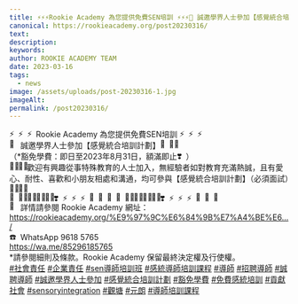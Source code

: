 ```yaml
---
title: ⚡⚡⚡Rookie Academy 為您提供免費SEN培訓 ⚡⚡⚡🏫 誠邀學界人士參加【感覺統合培訓計劃】🥳👍🏻（*豁免學費：即日至2023年8月31日，額滿即止❣️）
canonical: https://rookieacademy.org/post20230316/
text: 
description: 
keywords: 
author: ROOKIE ACADEMY TEAM
date: 2023-03-16
tags:
  - news
image: /assets/uploads/post-20230316-1.jpg  
imageAlt: 
permalink: /post20230316/
---
```

<span class="x193iq5w xeuugli x13faqbe x1vvkbs x1xmvt09 x1lliihq x1s928wv xhkezso x1gmr53x x1cpjm7i x1fgarty x1943h6x xudqn12 x3x7a5m x6prxxf xvq8zen xo1l8bm xzsf02u x1yc453h" dir="auto"><div class="x11i5rnm xat24cr x1mh8g0r x1vvkbs xdj266r x126k92a"><div dir="auto" style="text-align: start;"><span class="x3nfvp2 x1j61x8r x1fcty0u xdj266r xhhsvwb xat24cr xgzva0m xxymvpz xlup9mm x1kky2od"><img height="16" width="16" alt="⚡" referrerpolicy="origin-when-cross-origin" src="https://static.xx.fbcdn.net/images/emoji.php/v9/te4/1.5/16/26a1.png"></span><span class="x3nfvp2 x1j61x8r x1fcty0u xdj266r xhhsvwb xat24cr xgzva0m xxymvpz xlup9mm x1kky2od"><img height="16" width="16" alt="⚡" referrerpolicy="origin-when-cross-origin" src="https://static.xx.fbcdn.net/images/emoji.php/v9/te4/1.5/16/26a1.png"></span><span class="x3nfvp2 x1j61x8r x1fcty0u xdj266r xhhsvwb xat24cr xgzva0m xxymvpz xlup9mm x1kky2od"><img height="16" width="16" alt="⚡" referrerpolicy="origin-when-cross-origin" src="https://static.xx.fbcdn.net/images/emoji.php/v9/te4/1.5/16/26a1.png"></span>Rookie Academy 為您提供免費SEN培訓 <span class="x3nfvp2 x1j61x8r x1fcty0u xdj266r xhhsvwb xat24cr xgzva0m xxymvpz xlup9mm x1kky2od"><img height="16" width="16" alt="⚡" referrerpolicy="origin-when-cross-origin" src="https://static.xx.fbcdn.net/images/emoji.php/v9/te4/1.5/16/26a1.png"></span><span class="x3nfvp2 x1j61x8r x1fcty0u xdj266r xhhsvwb xat24cr xgzva0m xxymvpz xlup9mm x1kky2od"><img height="16" width="16" alt="⚡" referrerpolicy="origin-when-cross-origin" src="https://static.xx.fbcdn.net/images/emoji.php/v9/te4/1.5/16/26a1.png"></span><span class="x3nfvp2 x1j61x8r x1fcty0u xdj266r xhhsvwb xat24cr xgzva0m xxymvpz xlup9mm x1kky2od"><img height="16" width="16" alt="⚡" referrerpolicy="origin-when-cross-origin" src="https://static.xx.fbcdn.net/images/emoji.php/v9/te4/1.5/16/26a1.png"></span></div></div><div class="x11i5rnm xat24cr x1mh8g0r x1vvkbs xtlvy1s x126k92a"><div dir="auto" style="text-align: start;"><span class="x3nfvp2 x1j61x8r x1fcty0u xdj266r xhhsvwb xat24cr xgzva0m xxymvpz xlup9mm x1kky2od"><img height="16" width="16" alt="🏫" referrerpolicy="origin-when-cross-origin" src="https://static.xx.fbcdn.net/images/emoji.php/v9/t81/1.5/16/1f3eb.png"></span> 誠邀學界人士參加【感覺統合培訓計劃】<span class="x3nfvp2 x1j61x8r x1fcty0u xdj266r xhhsvwb xat24cr xgzva0m xxymvpz xlup9mm x1kky2od"><img height="16" width="16" alt="🥳" referrerpolicy="origin-when-cross-origin" src="https://static.xx.fbcdn.net/images/emoji.php/v9/tc6/1.5/16/1f973.png"></span><span class="x3nfvp2 x1j61x8r x1fcty0u xdj266r xhhsvwb xat24cr xgzva0m xxymvpz xlup9mm x1kky2od"><img height="16" width="16" alt="👍🏻" referrerpolicy="origin-when-cross-origin" src="https://static.xx.fbcdn.net/images/emoji.php/v9/t10/1.5/16/1f44d_1f3fb.png"></span></div></div><div class="x11i5rnm xat24cr x1mh8g0r x1vvkbs xtlvy1s x126k92a"><div dir="auto" style="text-align: start;">（*豁免學費：即日至2023年8月31日，額滿即止<span class="x3nfvp2 x1j61x8r x1fcty0u xdj266r xhhsvwb xat24cr xgzva0m xxymvpz xlup9mm x1kky2od"><img height="16" width="16" alt="❣️" referrerpolicy="origin-when-cross-origin" src="https://static.xx.fbcdn.net/images/emoji.php/v9/t72/1.5/16/2763.png"></span>）</div></div><div class="x11i5rnm xat24cr x1mh8g0r x1vvkbs xtlvy1s x126k92a"><div dir="auto" style="text-align: start;"><span><a tabindex="-1"></a></span><span class="x3nfvp2 x1j61x8r x1fcty0u xdj266r xhhsvwb xat24cr xgzva0m xxymvpz xlup9mm x1kky2od"><img height="16" width="16" alt="👦🏼" referrerpolicy="origin-when-cross-origin" src="https://static.xx.fbcdn.net/images/emoji.php/v9/ta1/1.5/16/1f466_1f3fc.png"></span><span class="x3nfvp2 x1j61x8r x1fcty0u xdj266r xhhsvwb xat24cr xgzva0m xxymvpz xlup9mm x1kky2od"><img height="16" width="16" alt="🧒🏼" referrerpolicy="origin-when-cross-origin" src="https://static.xx.fbcdn.net/images/emoji.php/v9/t34/1.5/16/1f9d2_1f3fc.png"></span>歡迎有興趣從事特殊教育的人士加入，無經驗者如對教育充滿熱誠，且有愛心、耐性、喜歡和小朋友相處和溝通，均可參與【感覺統合培訓計劃】（必須面試）<span class="x3nfvp2 x1j61x8r x1fcty0u xdj266r xhhsvwb xat24cr xgzva0m xxymvpz xlup9mm x1kky2od"><img height="16" width="16" alt="🧒🏼" referrerpolicy="origin-when-cross-origin" src="https://static.xx.fbcdn.net/images/emoji.php/v9/t34/1.5/16/1f9d2_1f3fc.png"></span><span class="x3nfvp2 x1j61x8r x1fcty0u xdj266r xhhsvwb xat24cr xgzva0m xxymvpz xlup9mm x1kky2od"><img height="16" width="16" alt="👦🏼" referrerpolicy="origin-when-cross-origin" src="https://static.xx.fbcdn.net/images/emoji.php/v9/ta1/1.5/16/1f466_1f3fc.png"></span></div></div><div class="x11i5rnm xat24cr x1mh8g0r x1vvkbs xtlvy1s x126k92a"><div dir="auto" style="text-align: start;"><span class="x3nfvp2 x1j61x8r x1fcty0u xdj266r xhhsvwb xat24cr xgzva0m xxymvpz xlup9mm x1kky2od"><img height="16" width="16" alt="🏫" referrerpolicy="origin-when-cross-origin" src="https://static.xx.fbcdn.net/images/emoji.php/v9/t81/1.5/16/1f3eb.png"></span><span class="x3nfvp2 x1j61x8r x1fcty0u xdj266r xhhsvwb xat24cr xgzva0m xxymvpz xlup9mm x1kky2od"><img height="16" width="16" alt="👦🏼" referrerpolicy="origin-when-cross-origin" src="https://static.xx.fbcdn.net/images/emoji.php/v9/ta1/1.5/16/1f466_1f3fc.png"></span><span class="x3nfvp2 x1j61x8r x1fcty0u xdj266r xhhsvwb xat24cr xgzva0m xxymvpz xlup9mm x1kky2od"><img height="16" width="16" alt="🧒🏼" referrerpolicy="origin-when-cross-origin" src="https://static.xx.fbcdn.net/images/emoji.php/v9/t34/1.5/16/1f9d2_1f3fc.png"></span><span class="x3nfvp2 x1j61x8r x1fcty0u xdj266r xhhsvwb xat24cr xgzva0m xxymvpz xlup9mm x1kky2od"><img height="16" width="16" alt="👧🏼" referrerpolicy="origin-when-cross-origin" src="https://static.xx.fbcdn.net/images/emoji.php/v9/t62/1.5/16/1f467_1f3fc.png"></span><span class="x3nfvp2 x1j61x8r x1fcty0u xdj266r xhhsvwb xat24cr xgzva0m xxymvpz xlup9mm x1kky2od"><img height="16" width="16" alt="👶🏼" referrerpolicy="origin-when-cross-origin" src="https://static.xx.fbcdn.net/images/emoji.php/v9/t0/1.5/16/1f476_1f3fc.png"></span><span class="x3nfvp2 x1j61x8r x1fcty0u xdj266r xhhsvwb xat24cr xgzva0m xxymvpz xlup9mm x1kky2od"><img height="16" width="16" alt="❣️" referrerpolicy="origin-when-cross-origin" src="https://static.xx.fbcdn.net/images/emoji.php/v9/t72/1.5/16/2763.png"></span><span class="x3nfvp2 x1j61x8r x1fcty0u xdj266r xhhsvwb xat24cr xgzva0m xxymvpz xlup9mm x1kky2od"><img height="16" width="16" alt="⚡" referrerpolicy="origin-when-cross-origin" src="https://static.xx.fbcdn.net/images/emoji.php/v9/te4/1.5/16/26a1.png"></span><span class="x3nfvp2 x1j61x8r x1fcty0u xdj266r xhhsvwb xat24cr xgzva0m xxymvpz xlup9mm x1kky2od"><img height="16" width="16" alt="⚡" referrerpolicy="origin-when-cross-origin" src="https://static.xx.fbcdn.net/images/emoji.php/v9/te4/1.5/16/26a1.png"></span><span class="x3nfvp2 x1j61x8r x1fcty0u xdj266r xhhsvwb xat24cr xgzva0m xxymvpz xlup9mm x1kky2od"><img height="16" width="16" alt="⚡" referrerpolicy="origin-when-cross-origin" src="https://static.xx.fbcdn.net/images/emoji.php/v9/te4/1.5/16/26a1.png"></span><span class="x3nfvp2 x1j61x8r x1fcty0u xdj266r xhhsvwb xat24cr xgzva0m xxymvpz xlup9mm x1kky2od"><img height="16" width="16" alt="🌟" referrerpolicy="origin-when-cross-origin" src="https://static.xx.fbcdn.net/images/emoji.php/v9/t39/1.5/16/1f31f.png"></span><span class="x3nfvp2 x1j61x8r x1fcty0u xdj266r xhhsvwb xat24cr xgzva0m xxymvpz xlup9mm x1kky2od"><img height="16" width="16" alt="🌟" referrerpolicy="origin-when-cross-origin" src="https://static.xx.fbcdn.net/images/emoji.php/v9/t39/1.5/16/1f31f.png"></span><span class="x3nfvp2 x1j61x8r x1fcty0u xdj266r xhhsvwb xat24cr xgzva0m xxymvpz xlup9mm x1kky2od"><img height="16" width="16" alt="🌟" referrerpolicy="origin-when-cross-origin" src="https://static.xx.fbcdn.net/images/emoji.php/v9/t39/1.5/16/1f31f.png"></span><span class="x3nfvp2 x1j61x8r x1fcty0u xdj266r xhhsvwb xat24cr xgzva0m xxymvpz xlup9mm x1kky2od"><img height="16" width="16" alt="🏫" referrerpolicy="origin-when-cross-origin" src="https://static.xx.fbcdn.net/images/emoji.php/v9/t81/1.5/16/1f3eb.png"></span><span class="x3nfvp2 x1j61x8r x1fcty0u xdj266r xhhsvwb xat24cr xgzva0m xxymvpz xlup9mm x1kky2od"><img height="16" width="16" alt="👦🏼" referrerpolicy="origin-when-cross-origin" src="https://static.xx.fbcdn.net/images/emoji.php/v9/ta1/1.5/16/1f466_1f3fc.png"></span><span class="x3nfvp2 x1j61x8r x1fcty0u xdj266r xhhsvwb xat24cr xgzva0m xxymvpz xlup9mm x1kky2od"><img height="16" width="16" alt="🧒🏼" referrerpolicy="origin-when-cross-origin" src="https://static.xx.fbcdn.net/images/emoji.php/v9/t34/1.5/16/1f9d2_1f3fc.png"></span><span class="x3nfvp2 x1j61x8r x1fcty0u xdj266r xhhsvwb xat24cr xgzva0m xxymvpz xlup9mm x1kky2od"><img height="16" width="16" alt="👧🏼" referrerpolicy="origin-when-cross-origin" src="https://static.xx.fbcdn.net/images/emoji.php/v9/t62/1.5/16/1f467_1f3fc.png"></span><span class="x3nfvp2 x1j61x8r x1fcty0u xdj266r xhhsvwb xat24cr xgzva0m xxymvpz xlup9mm x1kky2od"><img height="16" width="16" alt="👶🏼" referrerpolicy="origin-when-cross-origin" src="https://static.xx.fbcdn.net/images/emoji.php/v9/t0/1.5/16/1f476_1f3fc.png"></span><span class="x3nfvp2 x1j61x8r x1fcty0u xdj266r xhhsvwb xat24cr xgzva0m xxymvpz xlup9mm x1kky2od"><img height="16" width="16" alt="❣️" referrerpolicy="origin-when-cross-origin" src="https://static.xx.fbcdn.net/images/emoji.php/v9/t72/1.5/16/2763.png"></span><span class="x3nfvp2 x1j61x8r x1fcty0u xdj266r xhhsvwb xat24cr xgzva0m xxymvpz xlup9mm x1kky2od"><img height="16" width="16" alt="⚡" referrerpolicy="origin-when-cross-origin" src="https://static.xx.fbcdn.net/images/emoji.php/v9/te4/1.5/16/26a1.png"></span><span class="x3nfvp2 x1j61x8r x1fcty0u xdj266r xhhsvwb xat24cr xgzva0m xxymvpz xlup9mm x1kky2od"><img height="16" width="16" alt="⚡" referrerpolicy="origin-when-cross-origin" src="https://static.xx.fbcdn.net/images/emoji.php/v9/te4/1.5/16/26a1.png"></span><span class="x3nfvp2 x1j61x8r x1fcty0u xdj266r xhhsvwb xat24cr xgzva0m xxymvpz xlup9mm x1kky2od"><img height="16" width="16" alt="⚡" referrerpolicy="origin-when-cross-origin" src="https://static.xx.fbcdn.net/images/emoji.php/v9/te4/1.5/16/26a1.png"></span><span class="x3nfvp2 x1j61x8r x1fcty0u xdj266r xhhsvwb xat24cr xgzva0m xxymvpz xlup9mm x1kky2od"><img height="16" width="16" alt="🌟" referrerpolicy="origin-when-cross-origin" src="https://static.xx.fbcdn.net/images/emoji.php/v9/t39/1.5/16/1f31f.png"></span><span class="x3nfvp2 x1j61x8r x1fcty0u xdj266r xhhsvwb xat24cr xgzva0m xxymvpz xlup9mm x1kky2od"><img height="16" width="16" alt="🌟" referrerpolicy="origin-when-cross-origin" src="https://static.xx.fbcdn.net/images/emoji.php/v9/t39/1.5/16/1f31f.png"></span><span class="x3nfvp2 x1j61x8r x1fcty0u xdj266r xhhsvwb xat24cr xgzva0m xxymvpz xlup9mm x1kky2od"><img height="16" width="16" alt="🌟" referrerpolicy="origin-when-cross-origin" src="https://static.xx.fbcdn.net/images/emoji.php/v9/t39/1.5/16/1f31f.png"></span></div></div><div class="x11i5rnm xat24cr x1mh8g0r x1vvkbs xtlvy1s x126k92a"><div dir="auto" style="text-align: start;"><span class="x3nfvp2 x1j61x8r x1fcty0u xdj266r xhhsvwb xat24cr xgzva0m xxymvpz xlup9mm x1kky2od"><img height="16" width="16" alt="📌" referrerpolicy="origin-when-cross-origin" src="https://static.xx.fbcdn.net/images/emoji.php/v9/t5/1.5/16/1f4cc.png"></span> 詳情請參閱 Rookie Academy 網址：</div></div><div class="x11i5rnm xat24cr x1mh8g0r x1vvkbs xtlvy1s x126k92a"><div dir="auto" style="text-align: start;"><span><a class="x1i10hfl xjbqb8w x6umtig x1b1mbwd xaqea5y xav7gou x9f619 x1ypdohk xt0psk2 xe8uvvx xdj266r x11i5rnm xat24cr x1mh8g0r xexx8yu x4uap5 x18d9i69 xkhd6sd x16tdsg8 x1hl2dhg xggy1nq x1a2a7pz xt0b8zv x1fey0fg" href="https://l.facebook.com/l.php?u=https%3A%2F%2Frookieacademy.org%2F%25E9%2597%259C%25E6%2584%259B%25E7%25A4%25BE%25E6%259C%2583%2F%3Ffbclid%3DIwAR3_F91QzsKNHGndhIU1brB9-96hLwJt4NipjVLMU9ImI5umGZqa_Ui8S-A&amp;h=AT3Nn1L81OkSKYpTyxM2PmlpU9NPTETQJmxtvX43AvXlW8fZOFnZr0DtiKhCntRj1omSp7fiDrvp_9X5hmDNOSpVOiWiFa0h2pkkO6z6ccpoq7CEo16BWddMpazum-3BwWI-&amp;__tn__=-UK-R&amp;c[0]=AT3Y966qGQY3riR8fSnYgWCcppzX3qwW3qUM-nriqUKITK8ssyLj1V4qwqiXfW3tEmG2JSohO6osQaW8ifkHgn9by6TVOlnxmCIYPPz8aPcVV8hNJmPcIcT_SFJdHmAECDHmKa2UG1HdYIchFiy92L7wwizLtjm2hKXjUhyHzskNXRQLDISENCO3Bx-rOT-Sxqy0Xyp1O4-j" rel="nofollow noopener" role="link" tabindex="0" target="_blank">https://rookieacademy.org/%E9%97%9C%E6%84%9B%E7%A4%BE%E6.../</a></span> </div></div><div class="x11i5rnm xat24cr x1mh8g0r x1vvkbs xtlvy1s x126k92a"><div dir="auto" style="text-align: start;"><span class="x3nfvp2 x1j61x8r x1fcty0u xdj266r xhhsvwb xat24cr xgzva0m xxymvpz xlup9mm x1kky2od"><img height="16" width="16" alt="☎️" referrerpolicy="origin-when-cross-origin" src="https://static.xx.fbcdn.net/images/emoji.php/v9/ta9/1.5/16/260e.png"></span> WhatsApp 9618 5765 </div></div><div class="x11i5rnm xat24cr x1mh8g0r x1vvkbs xtlvy1s x126k92a"><div dir="auto" style="text-align: start;"><span><a class="x1i10hfl xjbqb8w x6umtig x1b1mbwd xaqea5y xav7gou x9f619 x1ypdohk xt0psk2 xe8uvvx xdj266r x11i5rnm xat24cr x1mh8g0r xexx8yu x4uap5 x18d9i69 xkhd6sd x16tdsg8 x1hl2dhg xggy1nq x1a2a7pz xt0b8zv x1fey0fg" href="https://l.facebook.com/l.php?u=https%3A%2F%2Fwa.me%2F85296185765%3Ffbclid%3DIwAR2q4hbVsKoBp3BRxwf03o64k_y5plET226YrpGMlCWfsY1OltDUivc0uxU&amp;h=AT1hnm_4syoaPsoShYJBn4FJH_bcje6fXSlOpRmjM9_2K2nVz61rjKLAmMAenRlcjiA7C7i3BwYAh-SrRpRnCwWHfI-F8CGY_8eOu12mDR9XPdIFPE270GjXrHFKpN-Fd7ry&amp;__tn__=-UK-R&amp;c[0]=AT3Y966qGQY3riR8fSnYgWCcppzX3qwW3qUM-nriqUKITK8ssyLj1V4qwqiXfW3tEmG2JSohO6osQaW8ifkHgn9by6TVOlnxmCIYPPz8aPcVV8hNJmPcIcT_SFJdHmAECDHmKa2UG1HdYIchFiy92L7wwizLtjm2hKXjUhyHzskNXRQLDISENCO3Bx-rOT-Sxqy0Xyp1O4-j" rel="nofollow noopener" role="link" tabindex="0" target="_blank">https://wa.me/85296185765</a></span></div></div><div class="x11i5rnm xat24cr x1mh8g0r x1vvkbs xtlvy1s x126k92a"><div dir="auto" style="text-align: start;">*請參閱細則及條款。Rookie Academy 保留最終決定權及行使權。</div></div><div class="x11i5rnm xat24cr x1mh8g0r x1vvkbs xtlvy1s x126k92a"><div dir="auto" style="text-align: start;"><span><a class="x1i10hfl xjbqb8w x6umtig x1b1mbwd xaqea5y xav7gou x9f619 x1ypdohk xt0psk2 xe8uvvx xdj266r x11i5rnm xat24cr x1mh8g0r xexx8yu x4uap5 x18d9i69 xkhd6sd x16tdsg8 x1hl2dhg xggy1nq x1a2a7pz xt0b8zv x1qq9wsj xo1l8bm" href="https://www.facebook.com/hashtag/%E7%A4%BE%E6%9C%83%E8%B2%AC%E4%BB%BB?__eep__=6&amp;__cft__[0]=AZVtHj8K2isuVHnXfWljZJgcNVlUer-b1EspX25conM7JlH4nU86ud-ZK_aYtLi3AlWsZIyJ8FVqudruuQLKiZDbnIiTLOJuOaiYs-PhstrncaqsIKPnvpypkTURqCa3KNnWmTqraq_ZtS6M72Ipyj6mlmnRt4qEdWwxgI7p_t53rBU1t2Tkzz98EtIX7rDQfHQ&amp;__tn__=*NK-R" role="link" tabindex="0">#社會責任</a></span> <span><a class="x1i10hfl xjbqb8w x6umtig x1b1mbwd xaqea5y xav7gou x9f619 x1ypdohk xt0psk2 xe8uvvx xdj266r x11i5rnm xat24cr x1mh8g0r xexx8yu x4uap5 x18d9i69 xkhd6sd x16tdsg8 x1hl2dhg xggy1nq x1a2a7pz xt0b8zv x1qq9wsj xo1l8bm" href="https://www.facebook.com/hashtag/%E4%BC%81%E6%A5%AD%E8%B2%AC%E4%BB%BB?__eep__=6&amp;__cft__[0]=AZVtHj8K2isuVHnXfWljZJgcNVlUer-b1EspX25conM7JlH4nU86ud-ZK_aYtLi3AlWsZIyJ8FVqudruuQLKiZDbnIiTLOJuOaiYs-PhstrncaqsIKPnvpypkTURqCa3KNnWmTqraq_ZtS6M72Ipyj6mlmnRt4qEdWwxgI7p_t53rBU1t2Tkzz98EtIX7rDQfHQ&amp;__tn__=*NK-R" role="link" tabindex="0">#企業責任</a></span> <span><a class="x1i10hfl xjbqb8w x6umtig x1b1mbwd xaqea5y xav7gou x9f619 x1ypdohk xt0psk2 xe8uvvx xdj266r x11i5rnm xat24cr x1mh8g0r xexx8yu x4uap5 x18d9i69 xkhd6sd x16tdsg8 x1hl2dhg xggy1nq x1a2a7pz xt0b8zv x1qq9wsj xo1l8bm" href="https://www.facebook.com/hashtag/sen%E5%B0%8E%E5%B8%AB%E5%9F%B9%E8%A8%93%E7%8F%AD?__eep__=6&amp;__cft__[0]=AZVtHj8K2isuVHnXfWljZJgcNVlUer-b1EspX25conM7JlH4nU86ud-ZK_aYtLi3AlWsZIyJ8FVqudruuQLKiZDbnIiTLOJuOaiYs-PhstrncaqsIKPnvpypkTURqCa3KNnWmTqraq_ZtS6M72Ipyj6mlmnRt4qEdWwxgI7p_t53rBU1t2Tkzz98EtIX7rDQfHQ&amp;__tn__=*NK-R" role="link" tabindex="0">#sen導師培訓班</a></span> <span><a class="x1i10hfl xjbqb8w x6umtig x1b1mbwd xaqea5y xav7gou x9f619 x1ypdohk xt0psk2 xe8uvvx xdj266r x11i5rnm xat24cr x1mh8g0r xexx8yu x4uap5 x18d9i69 xkhd6sd x16tdsg8 x1hl2dhg xggy1nq x1a2a7pz xt0b8zv x1qq9wsj xo1l8bm" href="https://www.facebook.com/hashtag/%E6%84%9F%E7%B5%B1%E5%B0%8E%E5%B8%AB%E5%9F%B9%E8%A8%93%E8%AA%B2%E7%A8%8B?__eep__=6&amp;__cft__[0]=AZVtHj8K2isuVHnXfWljZJgcNVlUer-b1EspX25conM7JlH4nU86ud-ZK_aYtLi3AlWsZIyJ8FVqudruuQLKiZDbnIiTLOJuOaiYs-PhstrncaqsIKPnvpypkTURqCa3KNnWmTqraq_ZtS6M72Ipyj6mlmnRt4qEdWwxgI7p_t53rBU1t2Tkzz98EtIX7rDQfHQ&amp;__tn__=*NK-R" role="link" tabindex="0">#感統導師培訓課程</a></span> <span><a class="x1i10hfl xjbqb8w x6umtig x1b1mbwd xaqea5y xav7gou x9f619 x1ypdohk xt0psk2 xe8uvvx xdj266r x11i5rnm xat24cr x1mh8g0r xexx8yu x4uap5 x18d9i69 xkhd6sd x16tdsg8 x1hl2dhg xggy1nq x1a2a7pz xt0b8zv x1qq9wsj xo1l8bm" href="https://www.facebook.com/hashtag/%E5%B0%8E%E5%B8%AB?__eep__=6&amp;__cft__[0]=AZVtHj8K2isuVHnXfWljZJgcNVlUer-b1EspX25conM7JlH4nU86ud-ZK_aYtLi3AlWsZIyJ8FVqudruuQLKiZDbnIiTLOJuOaiYs-PhstrncaqsIKPnvpypkTURqCa3KNnWmTqraq_ZtS6M72Ipyj6mlmnRt4qEdWwxgI7p_t53rBU1t2Tkzz98EtIX7rDQfHQ&amp;__tn__=*NK-R" role="link" tabindex="0">#導師</a></span> <span><a class="x1i10hfl xjbqb8w x6umtig x1b1mbwd xaqea5y xav7gou x9f619 x1ypdohk xt0psk2 xe8uvvx xdj266r x11i5rnm xat24cr x1mh8g0r xexx8yu x4uap5 x18d9i69 xkhd6sd x16tdsg8 x1hl2dhg xggy1nq x1a2a7pz xt0b8zv x1qq9wsj xo1l8bm" href="https://www.facebook.com/hashtag/%E6%8B%9B%E8%81%98%E5%B0%8E%E5%B8%AB?__eep__=6&amp;__cft__[0]=AZVtHj8K2isuVHnXfWljZJgcNVlUer-b1EspX25conM7JlH4nU86ud-ZK_aYtLi3AlWsZIyJ8FVqudruuQLKiZDbnIiTLOJuOaiYs-PhstrncaqsIKPnvpypkTURqCa3KNnWmTqraq_ZtS6M72Ipyj6mlmnRt4qEdWwxgI7p_t53rBU1t2Tkzz98EtIX7rDQfHQ&amp;__tn__=*NK-R" role="link" tabindex="0">#招聘導師</a></span> <span><a class="x1i10hfl xjbqb8w x6umtig x1b1mbwd xaqea5y xav7gou x9f619 x1ypdohk xt0psk2 xe8uvvx xdj266r x11i5rnm xat24cr x1mh8g0r xexx8yu x4uap5 x18d9i69 xkhd6sd x16tdsg8 x1hl2dhg xggy1nq x1a2a7pz xt0b8zv x1qq9wsj xo1l8bm" href="https://www.facebook.com/hashtag/%E8%AA%A0%E8%81%98%E5%B0%8E%E5%B8%AB?__eep__=6&amp;__cft__[0]=AZVtHj8K2isuVHnXfWljZJgcNVlUer-b1EspX25conM7JlH4nU86ud-ZK_aYtLi3AlWsZIyJ8FVqudruuQLKiZDbnIiTLOJuOaiYs-PhstrncaqsIKPnvpypkTURqCa3KNnWmTqraq_ZtS6M72Ipyj6mlmnRt4qEdWwxgI7p_t53rBU1t2Tkzz98EtIX7rDQfHQ&amp;__tn__=*NK-R" role="link" tabindex="0">#誠聘導師</a></span> <span><a class="x1i10hfl xjbqb8w x6umtig x1b1mbwd xaqea5y xav7gou x9f619 x1ypdohk xt0psk2 xe8uvvx xdj266r x11i5rnm xat24cr x1mh8g0r xexx8yu x4uap5 x18d9i69 xkhd6sd x16tdsg8 x1hl2dhg xggy1nq x1a2a7pz xt0b8zv x1qq9wsj xo1l8bm" href="https://www.facebook.com/hashtag/%E8%AA%A0%E9%82%80%E5%AD%B8%E7%95%8C%E4%BA%BA%E5%A3%AB%E5%8F%83%E5%8A%A0?__eep__=6&amp;__cft__[0]=AZVtHj8K2isuVHnXfWljZJgcNVlUer-b1EspX25conM7JlH4nU86ud-ZK_aYtLi3AlWsZIyJ8FVqudruuQLKiZDbnIiTLOJuOaiYs-PhstrncaqsIKPnvpypkTURqCa3KNnWmTqraq_ZtS6M72Ipyj6mlmnRt4qEdWwxgI7p_t53rBU1t2Tkzz98EtIX7rDQfHQ&amp;__tn__=*NK-R" role="link" tabindex="0">#誠邀學界人士參加</a></span> <span><a class="x1i10hfl xjbqb8w x6umtig x1b1mbwd xaqea5y xav7gou x9f619 x1ypdohk xt0psk2 xe8uvvx xdj266r x11i5rnm xat24cr x1mh8g0r xexx8yu x4uap5 x18d9i69 xkhd6sd x16tdsg8 x1hl2dhg xggy1nq x1a2a7pz xt0b8zv x1qq9wsj xo1l8bm" href="https://www.facebook.com/hashtag/%E6%84%9F%E8%A6%BA%E7%B5%B1%E5%90%88%E5%9F%B9%E8%A8%93%E8%A8%88%E5%8A%83?__eep__=6&amp;__cft__[0]=AZVtHj8K2isuVHnXfWljZJgcNVlUer-b1EspX25conM7JlH4nU86ud-ZK_aYtLi3AlWsZIyJ8FVqudruuQLKiZDbnIiTLOJuOaiYs-PhstrncaqsIKPnvpypkTURqCa3KNnWmTqraq_ZtS6M72Ipyj6mlmnRt4qEdWwxgI7p_t53rBU1t2Tkzz98EtIX7rDQfHQ&amp;__tn__=*NK-R" role="link" tabindex="0">#感覺統合培訓計劃</a></span> <span><a class="x1i10hfl xjbqb8w x6umtig x1b1mbwd xaqea5y xav7gou x9f619 x1ypdohk xt0psk2 xe8uvvx xdj266r x11i5rnm xat24cr x1mh8g0r xexx8yu x4uap5 x18d9i69 xkhd6sd x16tdsg8 x1hl2dhg xggy1nq x1a2a7pz xt0b8zv x1qq9wsj xo1l8bm" href="https://www.facebook.com/hashtag/%E8%B1%81%E5%85%8D%E5%AD%B8%E8%B2%BB?__eep__=6&amp;__cft__[0]=AZVtHj8K2isuVHnXfWljZJgcNVlUer-b1EspX25conM7JlH4nU86ud-ZK_aYtLi3AlWsZIyJ8FVqudruuQLKiZDbnIiTLOJuOaiYs-PhstrncaqsIKPnvpypkTURqCa3KNnWmTqraq_ZtS6M72Ipyj6mlmnRt4qEdWwxgI7p_t53rBU1t2Tkzz98EtIX7rDQfHQ&amp;__tn__=*NK-R" role="link" tabindex="0">#豁免學費</a></span> <span><a class="x1i10hfl xjbqb8w x6umtig x1b1mbwd xaqea5y xav7gou x9f619 x1ypdohk xt0psk2 xe8uvvx xdj266r x11i5rnm xat24cr x1mh8g0r xexx8yu x4uap5 x18d9i69 xkhd6sd x16tdsg8 x1hl2dhg xggy1nq x1a2a7pz xt0b8zv x1qq9wsj xo1l8bm" href="https://www.facebook.com/hashtag/%E5%85%8D%E8%B2%BB%E6%84%9F%E7%B5%B1%E5%9F%B9%E8%A8%93?__eep__=6&amp;__cft__[0]=AZVtHj8K2isuVHnXfWljZJgcNVlUer-b1EspX25conM7JlH4nU86ud-ZK_aYtLi3AlWsZIyJ8FVqudruuQLKiZDbnIiTLOJuOaiYs-PhstrncaqsIKPnvpypkTURqCa3KNnWmTqraq_ZtS6M72Ipyj6mlmnRt4qEdWwxgI7p_t53rBU1t2Tkzz98EtIX7rDQfHQ&amp;__tn__=*NK-R" role="link" tabindex="0">#免費感統培訓</a></span> <span><a class="x1i10hfl xjbqb8w x6umtig x1b1mbwd xaqea5y xav7gou x9f619 x1ypdohk xt0psk2 xe8uvvx xdj266r x11i5rnm xat24cr x1mh8g0r xexx8yu x4uap5 x18d9i69 xkhd6sd x16tdsg8 x1hl2dhg xggy1nq x1a2a7pz xt0b8zv x1qq9wsj xo1l8bm" href="https://www.facebook.com/hashtag/%E8%B2%A2%E7%8D%BB%E7%A4%BE%E6%9C%83?__eep__=6&amp;__cft__[0]=AZVtHj8K2isuVHnXfWljZJgcNVlUer-b1EspX25conM7JlH4nU86ud-ZK_aYtLi3AlWsZIyJ8FVqudruuQLKiZDbnIiTLOJuOaiYs-PhstrncaqsIKPnvpypkTURqCa3KNnWmTqraq_ZtS6M72Ipyj6mlmnRt4qEdWwxgI7p_t53rBU1t2Tkzz98EtIX7rDQfHQ&amp;__tn__=*NK-R" role="link" tabindex="0">#貢獻社會</a></span> <span><a class="x1i10hfl xjbqb8w x6umtig x1b1mbwd xaqea5y xav7gou x9f619 x1ypdohk xt0psk2 xe8uvvx xdj266r x11i5rnm xat24cr x1mh8g0r xexx8yu x4uap5 x18d9i69 xkhd6sd x16tdsg8 x1hl2dhg xggy1nq x1a2a7pz xt0b8zv x1qq9wsj xo1l8bm" href="https://www.facebook.com/hashtag/sensoryintegration?__eep__=6&amp;__cft__[0]=AZVtHj8K2isuVHnXfWljZJgcNVlUer-b1EspX25conM7JlH4nU86ud-ZK_aYtLi3AlWsZIyJ8FVqudruuQLKiZDbnIiTLOJuOaiYs-PhstrncaqsIKPnvpypkTURqCa3KNnWmTqraq_ZtS6M72Ipyj6mlmnRt4qEdWwxgI7p_t53rBU1t2Tkzz98EtIX7rDQfHQ&amp;__tn__=*NK-R" role="link" tabindex="0">#sensoryintegration</a></span> <span><a class="x1i10hfl xjbqb8w x6umtig x1b1mbwd xaqea5y xav7gou x9f619 x1ypdohk xt0psk2 xe8uvvx xdj266r x11i5rnm xat24cr x1mh8g0r xexx8yu x4uap5 x18d9i69 xkhd6sd x16tdsg8 x1hl2dhg xggy1nq x1a2a7pz xt0b8zv x1qq9wsj xo1l8bm" href="https://www.facebook.com/hashtag/%E8%A7%80%E5%A1%98?__eep__=6&amp;__cft__[0]=AZVtHj8K2isuVHnXfWljZJgcNVlUer-b1EspX25conM7JlH4nU86ud-ZK_aYtLi3AlWsZIyJ8FVqudruuQLKiZDbnIiTLOJuOaiYs-PhstrncaqsIKPnvpypkTURqCa3KNnWmTqraq_ZtS6M72Ipyj6mlmnRt4qEdWwxgI7p_t53rBU1t2Tkzz98EtIX7rDQfHQ&amp;__tn__=*NK-R" role="link" tabindex="0">#觀塘</a></span> <span><a class="x1i10hfl xjbqb8w x6umtig x1b1mbwd xaqea5y xav7gou x9f619 x1ypdohk xt0psk2 xe8uvvx xdj266r x11i5rnm xat24cr x1mh8g0r xexx8yu x4uap5 x18d9i69 xkhd6sd x16tdsg8 x1hl2dhg xggy1nq x1a2a7pz xt0b8zv x1qq9wsj xo1l8bm" href="https://www.facebook.com/hashtag/%E5%85%83%E6%9C%97?__eep__=6&amp;__cft__[0]=AZVtHj8K2isuVHnXfWljZJgcNVlUer-b1EspX25conM7JlH4nU86ud-ZK_aYtLi3AlWsZIyJ8FVqudruuQLKiZDbnIiTLOJuOaiYs-PhstrncaqsIKPnvpypkTURqCa3KNnWmTqraq_ZtS6M72Ipyj6mlmnRt4qEdWwxgI7p_t53rBU1t2Tkzz98EtIX7rDQfHQ&amp;__tn__=*NK-R" role="link" tabindex="0">#元朗</a></span> <span><a class="x1i10hfl xjbqb8w x6umtig x1b1mbwd xaqea5y xav7gou x9f619 x1ypdohk xt0psk2 xe8uvvx xdj266r x11i5rnm xat24cr x1mh8g0r xexx8yu x4uap5 x18d9i69 xkhd6sd x16tdsg8 x1hl2dhg xggy1nq x1a2a7pz xt0b8zv x1qq9wsj xo1l8bm" href="https://www.facebook.com/hashtag/%E5%B0%8E%E5%B8%AB%E5%9F%B9%E8%A8%93%E8%AA%B2%E7%A8%8B?__eep__=6&amp;__cft__[0]=AZVtHj8K2isuVHnXfWljZJgcNVlUer-b1EspX25conM7JlH4nU86ud-ZK_aYtLi3AlWsZIyJ8FVqudruuQLKiZDbnIiTLOJuOaiYs-PhstrncaqsIKPnvpypkTURqCa3KNnWmTqraq_ZtS6M72Ipyj6mlmnRt4qEdWwxgI7p_t53rBU1t2Tkzz98EtIX7rDQfHQ&amp;__tn__=*NK-R" role="link" tabindex="0">#導師培訓課程</a></span></div></div></span>